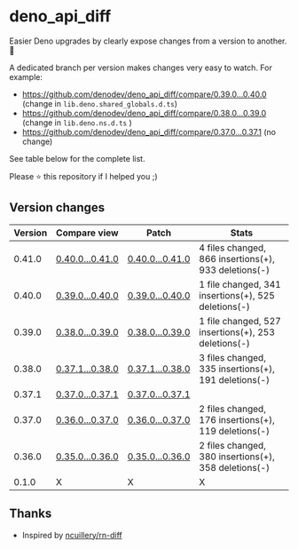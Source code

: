 # deno_api_diff

Easier Deno upgrades by clearly expose changes from a version to another. 🚀

A dedicated branch per version makes changes very easy to watch.
For example:

* https://github.com/denodev/deno_api_diff/compare/0.39.0...0.40.0
(change in `lib.deno.shared_globals.d.ts`)
* https://github.com/denodev/deno_api_diff/compare/0.38.0...0.39.0
(change in `lib.deno.ns.d.ts` )
* https://github.com/denodev/deno_api_diff/compare/0.37.0...0.37.1
(no change)

See table below for the complete list.

Please :star: this repository if I helped you ;)

## Version changes

Version|Compare view|Patch|Stats
----|----|----|----
0.41.0|[0.40.0...0.41.0](https://github.com/denodev/deno_api_diff/compare/0.40.0...0.41.0)|[0.40.0...0.41.0](https://github.com/denodev/deno_api_diff/compare/0.40.0...0.41.0.diff)| 4 files changed, 866 insertions(+), 933 deletions(-)
0.40.0|[0.39.0...0.40.0](https://github.com/denodev/deno_api_diff/compare/0.39.0...0.40.0)|[0.39.0...0.40.0](https://github.com/denodev/deno_api_diff/compare/0.39.0...0.40.0.diff)| 1 file changed, 341 insertions(+), 525 deletions(-)
0.39.0|[0.38.0...0.39.0](https://github.com/denodev/deno_api_diff/compare/0.38.0...0.39.0)|[0.38.0...0.39.0](https://github.com/denodev/deno_api_diff/compare/0.38.0...0.39.0.diff)| 1 file changed, 527 insertions(+), 253 deletions(-)
0.38.0|[0.37.1...0.38.0](https://github.com/denodev/deno_api_diff/compare/0.37.1...0.38.0)|[0.37.1...0.38.0](https://github.com/denodev/deno_api_diff/compare/0.37.1...0.38.0.diff)| 3 files changed, 335 insertions(+), 191 deletions(-)
0.37.1|[0.37.0...0.37.1](https://github.com/denodev/deno_api_diff/compare/0.37.0...0.37.1)|[0.37.0...0.37.1](https://github.com/denodev/deno_api_diff/compare/0.37.0...0.37.1.diff)|
0.37.0|[0.36.0...0.37.0](https://github.com/denodev/deno_api_diff/compare/0.36.0...0.37.0)|[0.36.0...0.37.0](https://github.com/denodev/deno_api_diff/compare/0.36.0...0.37.0.diff)| 2 files changed, 176 insertions(+), 119 deletions(-)
0.36.0|[0.35.0...0.36.0](https://github.com/denodev/deno_api_diff/compare/0.35.0...0.36.0)|[0.35.0...0.36.0](https://github.com/denodev/deno_api_diff/compare/0.35.0...0.36.0.diff)| 2 files changed, 380 insertions(+), 358 deletions(-)
0.1.0|X|X|X

## Thanks

- Inspired by [ncuillery/rn-diff](https://github.com/ncuillery/rn-diff)

